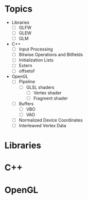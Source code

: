 # Topics

- Libraries
  - [ ] GLFW
  - [ ] GLEW
  - [ ] GLM

- C++
  - [ ] Input Processing
  - [ ] Bitwise Operations and Bitfields
  - [ ] Initialization Lists
  - [ ] Extern
  - [ ] offsetof

- OpenGL
  - [ ] Pipeline
    - [ ] GLSL shaders
      - [ ] Vertex shader
      - [ ] Fragment shader
  - [ ] Buffers
    - [ ] VBO
    - [ ] VAO
  - [ ] Normalized Device Coordinates
  - [ ] Interleaved Vertex Data

# Libraries

# C++

# OpenGL
